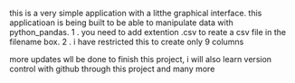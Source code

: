 this is a very simple application with a litthe graphical interface. this applicatioan is being built to be able to manipulate data with python_pandas.
1 . you need to add extention .csv to  reate a csv file in the filename box.
2 . i have restricted this to create only 9 columns

more updates wll be done to finish this project, i will also learn version control with github through this project and many more
